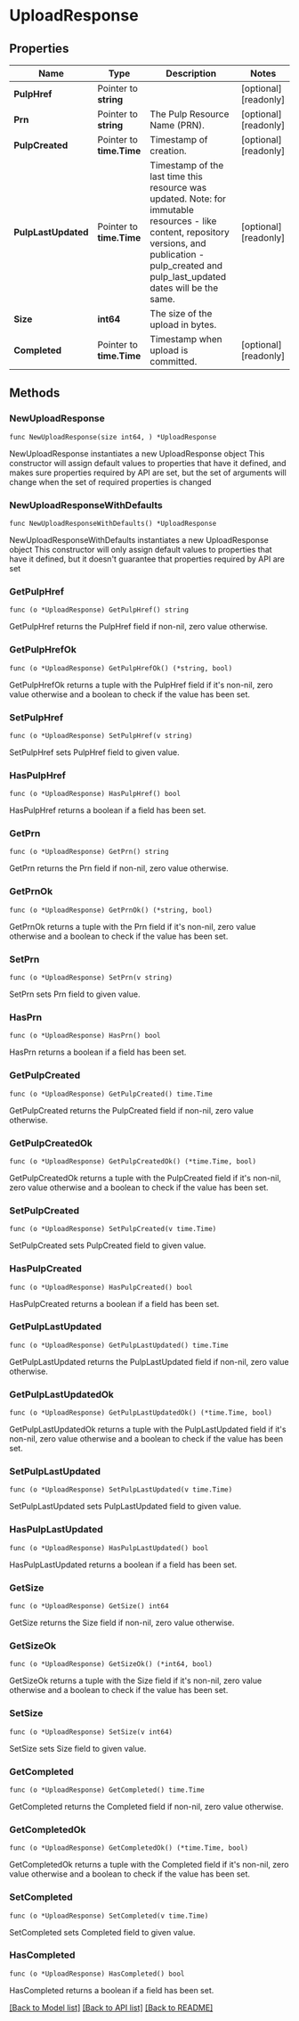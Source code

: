 # UploadResponse

## Properties

Name | Type | Description | Notes
------------ | ------------- | ------------- | -------------
**PulpHref** | Pointer to **string** |  | [optional] [readonly] 
**Prn** | Pointer to **string** | The Pulp Resource Name (PRN). | [optional] [readonly] 
**PulpCreated** | Pointer to **time.Time** | Timestamp of creation. | [optional] [readonly] 
**PulpLastUpdated** | Pointer to **time.Time** | Timestamp of the last time this resource was updated. Note: for immutable resources - like content, repository versions, and publication - pulp_created and pulp_last_updated dates will be the same. | [optional] [readonly] 
**Size** | **int64** | The size of the upload in bytes. | 
**Completed** | Pointer to **time.Time** | Timestamp when upload is committed. | [optional] [readonly] 

## Methods

### NewUploadResponse

`func NewUploadResponse(size int64, ) *UploadResponse`

NewUploadResponse instantiates a new UploadResponse object
This constructor will assign default values to properties that have it defined,
and makes sure properties required by API are set, but the set of arguments
will change when the set of required properties is changed

### NewUploadResponseWithDefaults

`func NewUploadResponseWithDefaults() *UploadResponse`

NewUploadResponseWithDefaults instantiates a new UploadResponse object
This constructor will only assign default values to properties that have it defined,
but it doesn't guarantee that properties required by API are set

### GetPulpHref

`func (o *UploadResponse) GetPulpHref() string`

GetPulpHref returns the PulpHref field if non-nil, zero value otherwise.

### GetPulpHrefOk

`func (o *UploadResponse) GetPulpHrefOk() (*string, bool)`

GetPulpHrefOk returns a tuple with the PulpHref field if it's non-nil, zero value otherwise
and a boolean to check if the value has been set.

### SetPulpHref

`func (o *UploadResponse) SetPulpHref(v string)`

SetPulpHref sets PulpHref field to given value.

### HasPulpHref

`func (o *UploadResponse) HasPulpHref() bool`

HasPulpHref returns a boolean if a field has been set.

### GetPrn

`func (o *UploadResponse) GetPrn() string`

GetPrn returns the Prn field if non-nil, zero value otherwise.

### GetPrnOk

`func (o *UploadResponse) GetPrnOk() (*string, bool)`

GetPrnOk returns a tuple with the Prn field if it's non-nil, zero value otherwise
and a boolean to check if the value has been set.

### SetPrn

`func (o *UploadResponse) SetPrn(v string)`

SetPrn sets Prn field to given value.

### HasPrn

`func (o *UploadResponse) HasPrn() bool`

HasPrn returns a boolean if a field has been set.

### GetPulpCreated

`func (o *UploadResponse) GetPulpCreated() time.Time`

GetPulpCreated returns the PulpCreated field if non-nil, zero value otherwise.

### GetPulpCreatedOk

`func (o *UploadResponse) GetPulpCreatedOk() (*time.Time, bool)`

GetPulpCreatedOk returns a tuple with the PulpCreated field if it's non-nil, zero value otherwise
and a boolean to check if the value has been set.

### SetPulpCreated

`func (o *UploadResponse) SetPulpCreated(v time.Time)`

SetPulpCreated sets PulpCreated field to given value.

### HasPulpCreated

`func (o *UploadResponse) HasPulpCreated() bool`

HasPulpCreated returns a boolean if a field has been set.

### GetPulpLastUpdated

`func (o *UploadResponse) GetPulpLastUpdated() time.Time`

GetPulpLastUpdated returns the PulpLastUpdated field if non-nil, zero value otherwise.

### GetPulpLastUpdatedOk

`func (o *UploadResponse) GetPulpLastUpdatedOk() (*time.Time, bool)`

GetPulpLastUpdatedOk returns a tuple with the PulpLastUpdated field if it's non-nil, zero value otherwise
and a boolean to check if the value has been set.

### SetPulpLastUpdated

`func (o *UploadResponse) SetPulpLastUpdated(v time.Time)`

SetPulpLastUpdated sets PulpLastUpdated field to given value.

### HasPulpLastUpdated

`func (o *UploadResponse) HasPulpLastUpdated() bool`

HasPulpLastUpdated returns a boolean if a field has been set.

### GetSize

`func (o *UploadResponse) GetSize() int64`

GetSize returns the Size field if non-nil, zero value otherwise.

### GetSizeOk

`func (o *UploadResponse) GetSizeOk() (*int64, bool)`

GetSizeOk returns a tuple with the Size field if it's non-nil, zero value otherwise
and a boolean to check if the value has been set.

### SetSize

`func (o *UploadResponse) SetSize(v int64)`

SetSize sets Size field to given value.


### GetCompleted

`func (o *UploadResponse) GetCompleted() time.Time`

GetCompleted returns the Completed field if non-nil, zero value otherwise.

### GetCompletedOk

`func (o *UploadResponse) GetCompletedOk() (*time.Time, bool)`

GetCompletedOk returns a tuple with the Completed field if it's non-nil, zero value otherwise
and a boolean to check if the value has been set.

### SetCompleted

`func (o *UploadResponse) SetCompleted(v time.Time)`

SetCompleted sets Completed field to given value.

### HasCompleted

`func (o *UploadResponse) HasCompleted() bool`

HasCompleted returns a boolean if a field has been set.


[[Back to Model list]](../README.md#documentation-for-models) [[Back to API list]](../README.md#documentation-for-api-endpoints) [[Back to README]](../README.md)


